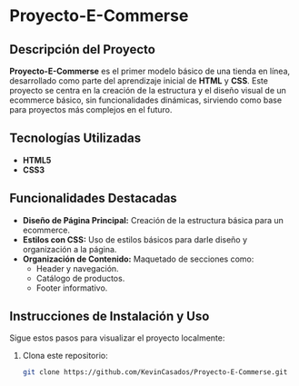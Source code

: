 # Proyecto-E-Commerse

## Descripción del Proyecto
**Proyecto-E-Commerse** es el primer modelo básico de una tienda en línea, desarrollado como parte del aprendizaje inicial de **HTML** y **CSS**. Este proyecto se centra en la creación de la estructura y el diseño visual de un ecommerce básico, sin funcionalidades dinámicas, sirviendo como base para proyectos más complejos en el futuro.

## Tecnologías Utilizadas
- **HTML5**
- **CSS3**

## Funcionalidades Destacadas
- **Diseño de Página Principal:** Creación de la estructura básica para un ecommerce.
- **Estilos con CSS:** Uso de estilos básicos para darle diseño y organización a la página.
- **Organización de Contenido:** Maquetado de secciones como:
  - Header y navegación.
  - Catálogo de productos.
  - Footer informativo.

## Instrucciones de Instalación y Uso
Sigue estos pasos para visualizar el proyecto localmente:

1. Clona este repositorio:
   ```bash
   git clone https://github.com/KevinCasados/Proyecto-E-Commerse.git
